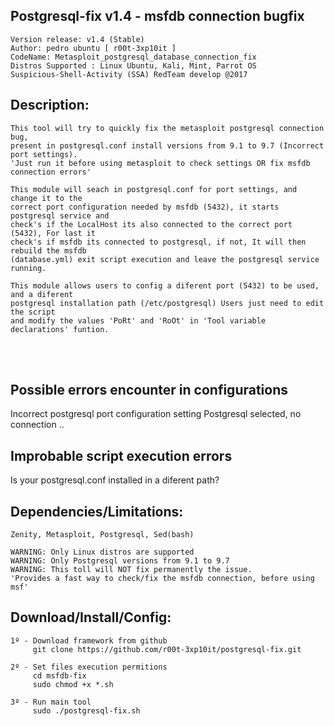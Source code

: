 ## Postgresql-fix v1.4 - msfdb connection bugfix
    Version release: v1.4 (Stable)
    Author: pedro ubuntu [ r00t-3xp10it ]
    CodeName: Metasploit_postgresql_database_connection_fix
    Distros Supported : Linux Ubuntu, Kali, Mint, Parrot OS
    Suspicious-Shell-Activity (SSA) RedTeam develop @2017

## Description:
    This tool will try to quickly fix the metasploit postgresql connection bug,
    present in postgresql.conf install versions from 9.1 to 9.7 (Incorrect port settings).
    'Just run it before using metasploit to check settings OR fix msfdb connection errors'

    This module will seach in postgresql.conf for port settings, and change it to the
    correct port configuration needed by msfdb (5432), it starts postgresql service and
    check's if the LocalHost its also connected to the correct port (5432), For last it
    check's if msfdb its connected to postgresql, if not, It will then rebuild the msfdb
    (database.yml) exit script execution and leave the postgresql service running.

    This module allows users to config a diferent port (5432) to be used, and a diferent
    postgresql installation path (/etc/postgresql) Users just need to edit the script
    and modify the values 'PoRt' and 'RoOt' in 'Tool variable declarations' funtion.


<br /><br />

## Possible errors encounter in configurations
Incorrect postgresql port configuration setting
Postgresql selected, no connection ..

## Improbable script execution errors
Is your postgresql.conf installed in a diferent path? 

## Dependencies/Limitations:
    Zenity, Metasploit, Postgresql, Sed(bash)

    WARNING: Only Linux distros are supported
    WARNING: Only Postgresql versions from 9.1 to 9.7
    WARNING: This toll will NOT fix permanently the issue.
    'Provides a fast way to check/fix the msfdb connection, before using msf'

## Download/Install/Config:
    1º - Download framework from github
         git clone https://github.com/r00t-3xp10it/postgresql-fix.git

    2º - Set files execution permitions
         cd msfdb-fix
         sudo chmod +x *.sh

    3º - Run main tool
         sudo ./postgresql-fix.sh